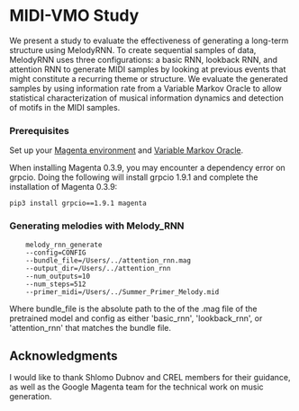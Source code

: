# MIDI-VMO Study

We present a study to evaluate the effectiveness of generating a long-term structure using MelodyRNN. To create sequential samples of data, MelodyRNN uses three configurations: a basic RNN, lookback RNN, and attention RNN to generate MIDI samples by looking at previous events that might constitute a recurring theme or structure. We evaluate the generated samples by using information rate from a Variable Markov Oracle to allow statistical characterization of musical information dynamics and detection of motifs in the MIDI samples. 


### Prerequisites

Set up your [Magenta environment](https://github.com/tensorflow/magenta/blob/master/README.md) and [Variable Markov Oracle](https://github.com/wangsix/vmo). 

When installing Magenta 0.3.9, you may encounter a dependency error on grpcio. Doing the following will install grpcio 1.9.1 and complete the installation of Magenta 0.3.9:

```
pip3 install grpcio==1.9.1 magenta
```

### Generating melodies with Melody_RNN

```
    melody_rnn_generate
    --config=CONFIG
    --bundle_file=/Users/../attention_rnn.mag
    --output_dir=/Users/../attention_rnn
    --num_outputs=10 
    --num_steps=512
    --primer_midi=/Users/../Summer_Primer_Melody.mid
```
Where bundle_file is the absolute path to the of the .mag file of the pretrained model and config as either 'basic_rnn', 'lookback_rnn', or 'attention_rnn' that matches the bundle file. 


## Acknowledgments

I would like to thank Shlomo Dubnov and CREL members for their guidance, as well as the Google Magenta team for the technical work on music generation. 
